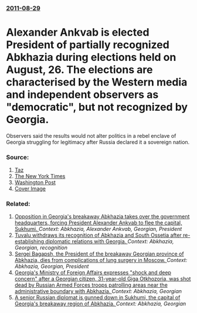 ### [2011-08-29](/news/2011/08/29/index.md)

# Alexander Ankvab is elected President of partially recognized Abkhazia during elections held on August, 26. The elections are characterised by the Western media and independent observers as "democratic", but not recognized by Georgia.

Observers said the results would not alter politics in a rebel enclave of Georgia struggling for legitimacy after Russia declared it a sovereign nation.


### Source:

1. [Taz](http://www.taz.de/Praesidentenwahl-in-Abchasien/!77048/)
2. [The New York Times](http://www.nytimes.com/2011/08/28/world/europe/28abkhaz.html?_r=3&partner=rss&emc=rss)
3. [Washington Post](http://www.washingtonpost.com/world/europe/breakaway-georgian-republic-of-abkhazia-goes-to-polls-to-elect-new-president/2011/08/26/gIQAsiQtfJ_story.html)
3. [Cover Image](https://static01.nyt.com/images/icons/t_logo_291_black.png)

### Related:

1. [Opposition in Georgia's breakaway Abkhazia takes over the government headquarters, forcing President Alexander Ankvab to flee the capital, Sukhumi. ](/news/2014/05/27/opposition-in-georgia-s-breakaway-abkhazia-takes-over-the-government-headquarters-forcing-president-alexander-ankvab-to-flee-the-capital-s.md) _Context: Abkhazia, Alexander Ankvab, Georgian, President_
2. [Tuvalu withdraws its recognition of Abkhazia and South Ossetia after re-establishing diplomatic relations with Georgia. ](/news/2014/03/31/tuvalu-withdraws-its-recognition-of-abkhazia-and-south-ossetia-after-re-establishing-diplomatic-relations-with-georgia.md) _Context: Abkhazia, Georgian, recognition_
3. [Sergei Bagapsh, the President of the breakaway Georgian province of Abkhazia, dies from complications of lung surgery in Moscow. ](/news/2011/05/29/sergei-bagapsh-the-president-of-the-breakaway-georgian-province-of-abkhazia-dies-from-complications-of-lung-surgery-in-moscow.md) _Context: Abkhazia, Georgian, President_
4. [Georgia's Ministry of Foreign Affairs expresses "shock and deep concern" after a Georgian citizen, 31-year-old Giga Otkhozoria, was shot dead by Russian Armed Forces troops patrolling areas near the administrative boundary with Abkhazia. ](/news/2016/05/20/georgia-s-ministry-of-foreign-affairs-expresses-shock-and-deep-concern-after-a-georgian-citizen-31-year-old-giga-otkhozoria-was-shot-dea.md) _Context: Abkhazia, Georgian_
5. [A senior Russian diplomat is gunned down in Sukhumi, the capital of Georgia's breakaway region of Abkhazia. ](/news/2013/09/9/a-senior-russian-diplomat-is-gunned-down-in-sukhumi-the-capital-of-georgia-s-breakaway-region-of-abkhazia.md) _Context: Abkhazia, Georgian_

